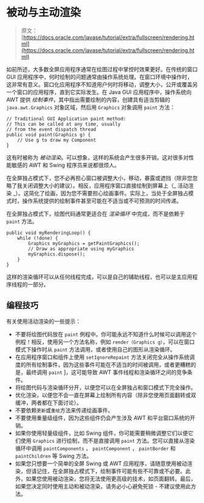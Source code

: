 # 被动与主动渲染

> 原文： [https://docs.oracle.com/javase/tutorial/extra/fullscreen/rendering.html](https://docs.oracle.com/javase/tutorial/extra/fullscreen/rendering.html)

如前所述，大多数全屏应用程序通常在绘图过程中掌控时效果更好。在传统的窗口 GUI 应用程序中，何时绘制的问题通常由操作系统处理。在窗口环境中操作时，这非常有意义。窗口化应用程序不知道用户何时将移动，调整大小，公开或覆盖另一个窗口的应用程序，直到它实际发生。在 Java GUI 应用程序中，操作系统向 AWT 提供 _绘制事件_，其中指出需要绘制的内容，创建具有适当剪辑的 `java.awt.Graphics` 对象区域，然后用 `Graphics` 对象调用 `paint` 方法：

```
// Traditional GUI Application paint method:
// This can be called at any time, usually 
// from the event dispatch thread
public void paint(Graphics g) {
    // Use g to draw my Component
}

```

这有时被称为 _被动渲染_。可以想象，这样的系统会产生很多开销，这对很多对性能敏感的 AWT 和 Swing 程序员来说都很烦人。

在全屏独占模式下，您不必再担心窗口被调整大小，移动，暴露或遮挡（除非您忽略了我关闭调整大小的建议）。相反，应用程序窗口直接绘制到屏幕上（_ 活动渲染 _）。这简化了绘画，因为您不需要担心绘画事件。实际上，当处于全屏独占模式时，操作系统提供的绘制事件甚至可能在不适当或不可预测的时间传递。

在全屏独占模式下，绘图代码通常更适合在 _渲染循环_ 中完成，而不是依赖于 `paint` 方法。

```
public void myRenderingLoop() {
    while (!done) {
        Graphics myGraphics = getPaintGraphics();
        // Draw as appropriate using myGraphics
        myGraphics.dispose();
    }
}

```

这样的渲染循环可以从任何线程完成，可以是自己的辅助线程，也可以是主应用程序线程的一部分。

## 编程技巧

有关使用活动渲染的一些提示：

*   不要将绘图代码放在 `paint` 例程中。你可能永远不知道什么时候可以调用这个例程！相反，使用另一个方法名称，例如 `render（Graphics g）`，可以在窗口模式下操作时从 `paint` 方法调用，或者使用自己的图形从渲染循环。
*   在应用程序窗口和组件上使用 `setIgnoreRepaint` 方法关闭完全从操作系统调度的所有绘制事件，因为这些事件可能在不适当的时间被调用，或者更糟糕的是，最终调用 `paint` ]，这可能导致 AWT 事件线程和渲染循环之间的竞争条件。
*   将绘图代码与渲染循环分开，以便您可以在全屏独占和窗口模式下完全操作。
*   优化渲染，以便您不会一直在屏幕上绘制所有内容（除非您使用页面翻转或双缓冲，两者都在下面讨论）。
*   不要依赖`更新`或`重绘`方法来传递绘画事件。
*   不要使用重量级组件，因为这些组件仍会产生涉及 AWT 和平台窗口系统的开销。
*   如果你使用轻量级组件，比如 Swing 组件，你可能需要稍微调整它们以便它们使用 `Graphics` 进行绘制，而不是直接调用 `paint` 方法。您可以直接从渲染循环中调用 `paintComponents` ， `paintComponent` ， `paintBorder` 和 `paintChildren` 等 Swing 方法。
*   如果您只想要一个简单的全屏 Swing 或 AWT 应用程序，请随意使用被动渲染，但请记住，在全屏独占模式下，绘制事件可能有些不可靠或不必要。此外，如果您使用被动渲染，您将无法使用更高级的技术，如页面翻转。最后，如果您决定同时使用主动和被动渲染，请务必小心避免死锁 - 不建议使用此方法。